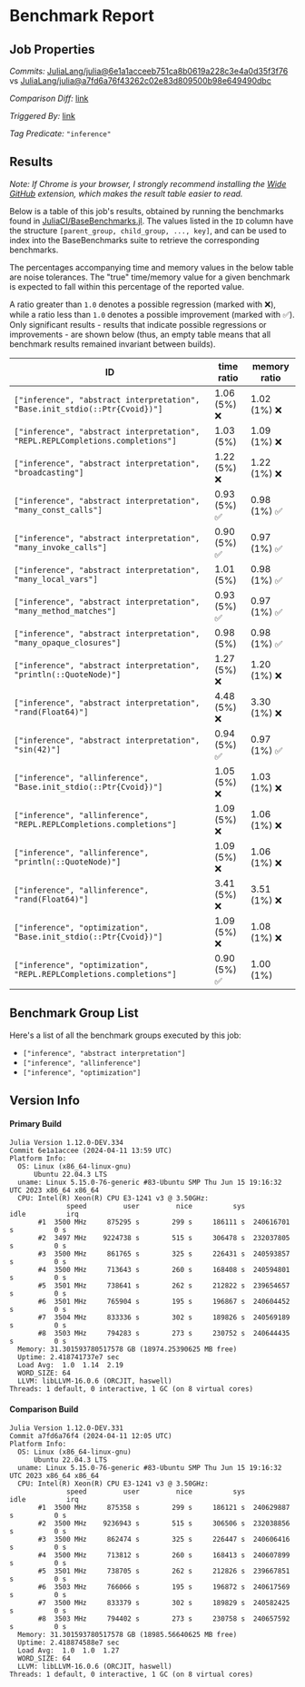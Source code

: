 # Benchmark Report

## Job Properties

*Commits:* [JuliaLang/julia@6e1a1acceeb751ca8b0619a228c3e4a0d35f3f76](https://github.com/JuliaLang/julia/commit/6e1a1acceeb751ca8b0619a228c3e4a0d35f3f76) vs [JuliaLang/julia@a7fd6a76f43262c02e83d809500b98e649490dbc](https://github.com/JuliaLang/julia/commit/a7fd6a76f43262c02e83d809500b98e649490dbc)

*Comparison Diff:* [link](https://github.com/JuliaLang/julia/compare/a7fd6a76f43262c02e83d809500b98e649490dbc..6e1a1acceeb751ca8b0619a228c3e4a0d35f3f76)

*Triggered By:* [link](https://github.com/JuliaLang/julia/pull/49260#issuecomment-2049759725)

*Tag Predicate:* `"inference"`

## Results

*Note: If Chrome is your browser, I strongly recommend installing the [Wide GitHub](https://chrome.google.com/webstore/detail/wide-github/kaalofacklcidaampbokdplbklpeldpj?hl=en)
extension, which makes the result table easier to read.*

Below is a table of this job's results, obtained by running the benchmarks found in
[JuliaCI/BaseBenchmarks.jl](https://github.com/JuliaCI/BaseBenchmarks.jl). The values
listed in the `ID` column have the structure `[parent_group, child_group, ..., key]`,
and can be used to index into the BaseBenchmarks suite to retrieve the corresponding
benchmarks.

The percentages accompanying time and memory values in the below table are noise tolerances. The "true"
time/memory value for a given benchmark is expected to fall within this percentage of the reported value.

A ratio greater than `1.0` denotes a possible regression (marked with :x:), while a ratio less
than `1.0` denotes a possible improvement (marked with :white_check_mark:). Only significant results - results
that indicate possible regressions or improvements - are shown below (thus, an empty table means that all
benchmark results remained invariant between builds).

| ID | time ratio | memory ratio |
|----|------------|--------------|
| `["inference", "abstract interpretation", "Base.init_stdio(::Ptr{Cvoid})"]` | 1.06 (5%) :x: | 1.02 (1%) :x: |
| `["inference", "abstract interpretation", "REPL.REPLCompletions.completions"]` | 1.03 (5%)  | 1.09 (1%) :x: |
| `["inference", "abstract interpretation", "broadcasting"]` | 1.22 (5%) :x: | 1.22 (1%) :x: |
| `["inference", "abstract interpretation", "many_const_calls"]` | 0.93 (5%) :white_check_mark: | 0.98 (1%) :white_check_mark: |
| `["inference", "abstract interpretation", "many_invoke_calls"]` | 0.90 (5%) :white_check_mark: | 0.97 (1%) :white_check_mark: |
| `["inference", "abstract interpretation", "many_local_vars"]` | 1.01 (5%)  | 0.98 (1%) :white_check_mark: |
| `["inference", "abstract interpretation", "many_method_matches"]` | 0.93 (5%) :white_check_mark: | 0.97 (1%) :white_check_mark: |
| `["inference", "abstract interpretation", "many_opaque_closures"]` | 0.98 (5%)  | 0.98 (1%) :white_check_mark: |
| `["inference", "abstract interpretation", "println(::QuoteNode)"]` | 1.27 (5%) :x: | 1.20 (1%) :x: |
| `["inference", "abstract interpretation", "rand(Float64)"]` | 4.48 (5%) :x: | 3.30 (1%) :x: |
| `["inference", "abstract interpretation", "sin(42)"]` | 0.94 (5%) :white_check_mark: | 0.97 (1%) :white_check_mark: |
| `["inference", "allinference", "Base.init_stdio(::Ptr{Cvoid})"]` | 1.05 (5%) :x: | 1.03 (1%) :x: |
| `["inference", "allinference", "REPL.REPLCompletions.completions"]` | 1.09 (5%) :x: | 1.06 (1%) :x: |
| `["inference", "allinference", "println(::QuoteNode)"]` | 1.09 (5%) :x: | 1.06 (1%) :x: |
| `["inference", "allinference", "rand(Float64)"]` | 3.41 (5%) :x: | 3.51 (1%) :x: |
| `["inference", "optimization", "Base.init_stdio(::Ptr{Cvoid})"]` | 1.09 (5%) :x: | 1.08 (1%) :x: |
| `["inference", "optimization", "REPL.REPLCompletions.completions"]` | 0.90 (5%) :white_check_mark: | 1.00 (1%)  |

## Benchmark Group List

Here's a list of all the benchmark groups executed by this job:

- `["inference", "abstract interpretation"]`
- `["inference", "allinference"]`
- `["inference", "optimization"]`

## Version Info

#### Primary Build

```
Julia Version 1.12.0-DEV.334
Commit 6e1a1accee (2024-04-11 13:59 UTC)
Platform Info:
  OS: Linux (x86_64-linux-gnu)
      Ubuntu 22.04.3 LTS
  uname: Linux 5.15.0-76-generic #83-Ubuntu SMP Thu Jun 15 19:16:32 UTC 2023 x86_64 x86_64
  CPU: Intel(R) Xeon(R) CPU E3-1241 v3 @ 3.50GHz: 
              speed         user         nice          sys         idle          irq
       #1  3500 MHz     875295 s        299 s     186111 s  240616701 s          0 s
       #2  3497 MHz    9224738 s        515 s     306478 s  232037805 s          0 s
       #3  3500 MHz     861765 s        325 s     226431 s  240593857 s          0 s
       #4  3500 MHz     713643 s        260 s     168408 s  240594801 s          0 s
       #5  3501 MHz     738641 s        262 s     212822 s  239654657 s          0 s
       #6  3501 MHz     765904 s        195 s     196867 s  240604452 s          0 s
       #7  3504 MHz     833336 s        302 s     189826 s  240569189 s          0 s
       #8  3503 MHz     794283 s        273 s     230752 s  240644435 s          0 s
  Memory: 31.301593780517578 GB (18974.25390625 MB free)
  Uptime: 2.418741737e7 sec
  Load Avg:  1.0  1.14  2.19
  WORD_SIZE: 64
  LLVM: libLLVM-16.0.6 (ORCJIT, haswell)
Threads: 1 default, 0 interactive, 1 GC (on 8 virtual cores)

```

#### Comparison Build

```
Julia Version 1.12.0-DEV.331
Commit a7fd6a76f4 (2024-04-11 12:05 UTC)
Platform Info:
  OS: Linux (x86_64-linux-gnu)
      Ubuntu 22.04.3 LTS
  uname: Linux 5.15.0-76-generic #83-Ubuntu SMP Thu Jun 15 19:16:32 UTC 2023 x86_64 x86_64
  CPU: Intel(R) Xeon(R) CPU E3-1241 v3 @ 3.50GHz: 
              speed         user         nice          sys         idle          irq
       #1  3500 MHz     875358 s        299 s     186121 s  240629887 s          0 s
       #2  3500 MHz    9236943 s        515 s     306506 s  232038856 s          0 s
       #3  3500 MHz     862474 s        325 s     226447 s  240606416 s          0 s
       #4  3500 MHz     713812 s        260 s     168413 s  240607899 s          0 s
       #5  3501 MHz     738705 s        262 s     212826 s  239667851 s          0 s
       #6  3503 MHz     766066 s        195 s     196872 s  240617569 s          0 s
       #7  3500 MHz     833379 s        302 s     189829 s  240582425 s          0 s
       #8  3503 MHz     794402 s        273 s     230758 s  240657592 s          0 s
  Memory: 31.301593780517578 GB (18985.56640625 MB free)
  Uptime: 2.418874588e7 sec
  Load Avg:  1.0  1.0  1.27
  WORD_SIZE: 64
  LLVM: libLLVM-16.0.6 (ORCJIT, haswell)
Threads: 1 default, 0 interactive, 1 GC (on 8 virtual cores)

```
